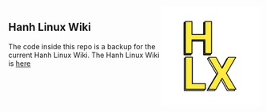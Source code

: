 <img src="https://raw.githubusercontent.com/hanh-linux/hanh-linux.github.io/main/assets/img/logo.svg" width="200" align=right href="https://hanh-linux.github.io/"/>

## Hanh Linux Wiki
The code inside this repo is a backup for the current Hanh Linux Wiki. The Hanh Linux Wiki is [here](https://github.com/hanh-linux/wiki/wiki)
